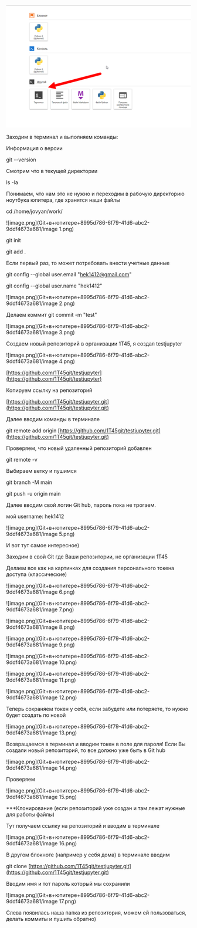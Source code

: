 ![image.png](Git+в+юпитере+8995d786-6f79-41d6-abc2-9ddf4673a681/image.png)

Заходим в терминал и выполняем команды:

Информация о версии

git --version

Смотрим что в текущей директории

ls -la

Понимаем, что нам это не нужно и переходим в рабочую директорию ноутбука юпитера, где хранятся наши файлы

cd /home/jovyan/work/

![image.png](Git+в+юпитере+8995d786-6f79-41d6-abc2-9ddf4673a681/image 1.png)

git init

git add .

Если первый раз, то может потребовать внести учетные данные

git config --global user.email "[hek1412@gmail.com](mailto:hek1412@gmail.com)"

git config --global user.name "hek1412"

![image.png](Git+в+юпитере+8995d786-6f79-41d6-abc2-9ddf4673a681/image 2.png)



Делаем коммит
git commit -m "test"


![image.png](Git+в+юпитере+8995d786-6f79-41d6-abc2-9ddf4673a681/image 3.png)

Создаем новый репозиторий в организации 1Т45, я создал testjupyter

![image.png](Git+в+юпитере+8995d786-6f79-41d6-abc2-9ddf4673a681/image 4.png)

[https://github.com/1T45git/testjupyter](https://github.com/1T45git/testjupyter)

Копируем ссылку на репозиторий

[https://github.com/1T45git/testjupyter.git](https://github.com/1T45git/testjupyter.git)



Далее вводим команды в терминале

git remote add origin [https://github.com/1T45git/testjupyter.git](https://github.com/1T45git/testjupyter.git)

Проверяем, что новый удаленный репозиторий добавлен

git remote -v

Выбираем ветку и пушимся

git branch -M main

git push -u origin main

Далее вводим свой логин Git hub, пароль пока не трогаем.

мой username: hek1412

![image.png](Git+в+юпитере+8995d786-6f79-41d6-abc2-9ddf4673a681/image 5.png)

И вот тут самое интересное)

Заходим в свой Git где Ваши репозитории, не организации 1Т45 

Делаем все как на картинках для создания персонального токена доступа (классические)

![image.png](Git+в+юпитере+8995d786-6f79-41d6-abc2-9ddf4673a681/image 6.png)

![image.png](Git+в+юпитере+8995d786-6f79-41d6-abc2-9ddf4673a681/image 7.png)



![image.png](Git+в+юпитере+8995d786-6f79-41d6-abc2-9ddf4673a681/image 8.png)



![image.png](Git+в+юпитере+8995d786-6f79-41d6-abc2-9ddf4673a681/image 9.png)



![image.png](Git+в+юпитере+8995d786-6f79-41d6-abc2-9ddf4673a681/image 10.png)



![image.png](Git+в+юпитере+8995d786-6f79-41d6-abc2-9ddf4673a681/image 11.png)



![image.png](Git+в+юпитере+8995d786-6f79-41d6-abc2-9ddf4673a681/image 12.png)

Теперь сохраняем токен у себя, если забудете или потеряете, то нужно будет создать по новой

![image.png](Git+в+юпитере+8995d786-6f79-41d6-abc2-9ddf4673a681/image 13.png)

Возвращаемся в терминал и вводим токен в поле для пароля!
Если Вы создали новый репозиторий, то все должно уже быть в Git hub

![image.png](Git+в+юпитере+8995d786-6f79-41d6-abc2-9ddf4673a681/image 14.png)

Проверяем

![image.png](Git+в+юпитере+8995d786-6f79-41d6-abc2-9ddf4673a681/image 15.png)



***Клонирование (если репозиторий уже создан и там лежат нужные для работы файлы)



Тут получаем ссылку на репозиторий и вводим в терминале

![image.png](Git+в+юпитере+8995d786-6f79-41d6-abc2-9ddf4673a681/image 16.png)

В другом блокноте (например у себя дома) в терминале вводим

git clone [https://github.com/1T45git/testjupyter.git](https://github.com/1T45git/testjupyter.git)

 Вводим имя и тот пароль который мы сохранили





![image.png](Git+в+юпитере+8995d786-6f79-41d6-abc2-9ddf4673a681/image 17.png)







Слева появилась наша папка из репозитория, можем ей пользоваться, делать коммиты и пушить обратно)









